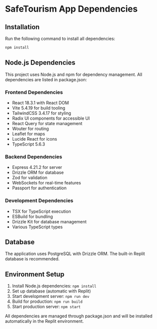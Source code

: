 # SafeTourism App Dependencies

## Installation
Run the following command to install all dependencies:
```bash
npm install
```

## Node.js Dependencies
This project uses Node.js and npm for dependency management. All dependencies are listed in package.json:

### Frontend Dependencies
- React 18.3.1 with React DOM
- Vite 5.4.19 for build tooling
- TailwindCSS 3.4.17 for styling
- Radix UI components for accessible UI
- React Query for state management
- Wouter for routing
- Leaflet for maps
- Lucide React for icons
- TypeScript 5.6.3

### Backend Dependencies
- Express 4.21.2 for server
- Drizzle ORM for database
- Zod for validation
- WebSockets for real-time features
- Passport for authentication

### Development Dependencies
- TSX for TypeScript execution
- ESBuild for bundling
- Drizzle Kit for database management
- Various TypeScript types

## Database
The application uses PostgreSQL with Drizzle ORM. The built-in Replit database is recommended.

## Environment Setup
1. Install Node.js dependencies: `npm install`
2. Set up database (automatic with Replit)
3. Start development server: `npm run dev`
4. Build for production: `npm run build`
5. Start production server: `npm start`

All dependencies are managed through package.json and will be installed automatically in the Replit environment.